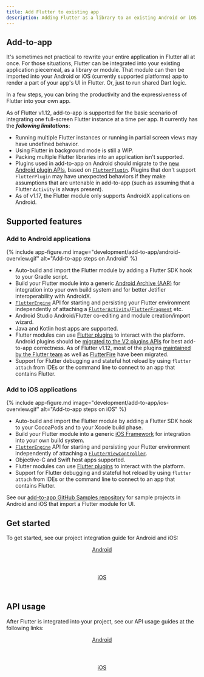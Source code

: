 ```yaml
---
title: Add Flutter to existing app
description: Adding Flutter as a library to an existing Android or iOS app.
---
```


## Add-to-app

It's sometimes not practical to rewrite your entire application in
Flutter all at once. For those situations,
Flutter can be integrated into your existing
application piecemeal, as a library or module.
That module can then be imported into your Android or iOS
(currently supported platforms) app to render a part of your
app's UI in Flutter. Or, just to run shared Dart logic.

In a few steps, you can bring the productivity and the expressiveness of
Flutter into your own app.

As of Flutter v1.12, add-to-app is supported for the basic scenario of
integrating one full-screen Flutter instance at a time per app.
It currently has the _**following limitations**_:

* Running multiple Flutter instances or running in partial screen
  views may have undefined behavior.
* Using Flutter in background mode is still a WIP.
* Packing multiple Flutter libraries into an
  application isn't supported.
* Plugins used in add-to-app on Android should migrate
  to the [new Android plugin APIs][Android plugin APIs], based on [`FlutterPlugin`].
  Plugins that don't support `FlutterPlugin` may have unexpected
  behaviors if they make assumptions that are untenable in add-to-app
  (such as assuming that a Flutter `Activity` is always present).
* As of v1.17, the Flutter module only supports AndroidX applications on Android.

## Supported features

### Add to Android applications

{% include app-figure.md image="development/add-to-app/android-overview.gif" alt="Add-to-app steps on Android" %}

* Auto-build and import the Flutter module by adding a
  Flutter SDK hook to your Gradle script.
* Build your Flutter module into a generic
  [Android Archive (AAR)][] for integration into your
  own build system and for better Jetifier interoperability
  with AndroidX.
* [`FlutterEngine`][java-engine] API for starting and persisting
  your Flutter environment independently of attaching a
  [`FlutterActivity`][]/[`FlutterFragment`][] etc.
* Android Studio Android/Flutter co-editing and module
  creation/import wizard.
* Java and Kotlin host apps are supported.
* Flutter modules can use [Flutter plugins][] to interact
  with the platform. Android plugins should be
  [migrated to the V2 plugins APIs][]
  for best add-to-app correctness. As of Flutter v1.12,
  most of the plugins [maintained by the Flutter team][]
  as well as [FlutterFire][] have been migrated.
* Support for Flutter debugging and stateful hot reload by
  using `flutter attach` from IDEs or the command line to
  connect to an app that contains Flutter.

### Add to iOS applications

{% include app-figure.md image="development/add-to-app/ios-overview.gif" alt="Add-to-app steps on iOS" %}

* Auto-build and import the Flutter module by adding a Flutter
  SDK hook to your CocoaPods and to your Xcode build phase.
* Build your Flutter module into a generic [iOS Framework][]
  for integration into your own build system.
* [`FlutterEngine`][ios-engine] API for starting and persisting
  your Flutter environment independently of attaching a
  [`FlutterViewController`][].
* Objective-C and Swift host apps supported.
* Flutter modules can use [Flutter plugins][] to interact
  with the platform.
* Support for Flutter debugging and stateful hot reload by
  using `flutter attach` from IDEs or the command line to
  connect to an app that contains Flutter.

See our [add-to-app GitHub Samples repository][]
for sample projects in Android and iOS that import
a Flutter module for UI.

## Get started

To get started, see our project integration guide for
Android and iOS:

<div class="card-deck mb-8">
  <a class="card" href="/docs/development/add-to-app/android/project-setup">
    <div class="card-body">
      <header class="card-title text-center m-0">
        Android
      </header>
    </div>
  </a>
  <a class="card" href="/docs/development/add-to-app/ios/project-setup">
    <div class="card-body">
      <header class="card-title text-center m-0">
        iOS
      </header>
    </div>
  </a>
</div>

## API usage

After Flutter is integrated into your project,
see our API usage guides at the following links:

<div class="card-deck mb-8">
  <a class="card" href="/docs/development/add-to-app/android/add-flutter-screen">
    <div class="card-body">
      <header class="card-title text-center m-0">
        Android
      </header>
    </div>
  </a>
  <a class="card" href="/docs/development/add-to-app/ios/add-flutter-screen">
    <div class="card-body">
      <header class="card-title text-center m-0">
        iOS
      </header>
    </div>
  </a>
</div>


[add-to-app GitHub Samples repository]: {{site.github}}/flutter/samples/tree/master/add_to_app
[Android Archive (AAR)]: https://developer.android.com/studio/projects/android-library
[Android plugin APIs]: /docs/development/packages-and-plugins/plugin-api-migration
[Flutter plugins]: {{site.pub}}/flutter
[`FlutterActivity`]: {{site.api}}/javadoc/io/flutter/embedding/android/FlutterActivity.html
[java-engine]: {{site.api}}/javadoc/io/flutter/embedding/engine/FlutterEngine.html
[ios-engine]: {{site.api}}/objcdoc/Classes/FlutterEngine.html
[FlutterFire]: {{site.github}}/FirebaseExtended/flutterfire/tree/master/packages
[`FlutterFragment`]: {{site.api}}/javadoc/io/flutter/embedding/android/FlutterFragment.html
[`FlutterPlugin`]: {{site.api}}/javadoc/io/flutter/embedding/engine/plugins/FlutterPlugin.html
[`FlutterViewController`]: {{site.api}}/objcdoc/Classes/FlutterViewController.html
[iOS Framework]: https://developer.apple.com/library/archive/documentation/MacOSX/Conceptual/BPFrameworks/Concepts/WhatAreFrameworks.html
[maintained by the Flutter team]: {{site.github}}/flutter/plugins/tree/master/packages
[migrated to the V2 plugins APIs]: /docs/development/packages-and-plugins/plugin-api-migration
